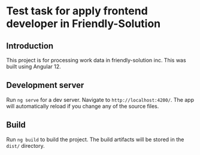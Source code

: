 # Test task for apply frontend developer in Friendly-Solution

## Introduction

This project is for processing work data in friendly-solution inc. This was built using Angular 12.

## Development server

Run `ng serve` for a dev server. Navigate to `http://localhost:4200/`. The app will automatically reload if you change any of the source files.

## Build

Run `ng build` to build the project. The build artifacts will be stored in the `dist/` directory.
